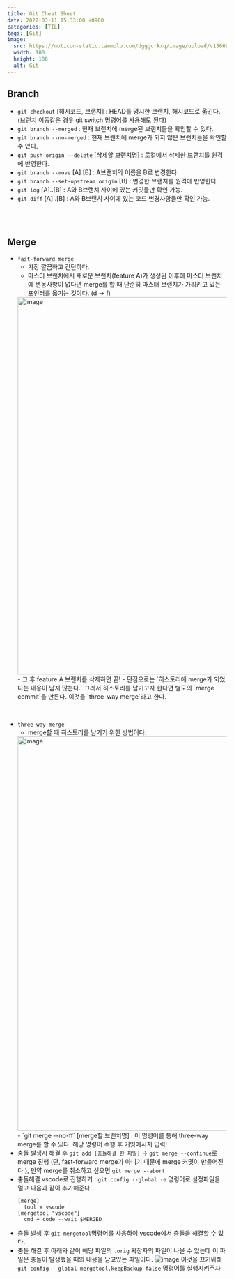 ```yaml
---
title: Git Cheat Sheet
date: 2022-03-11 15:33:00 +0900
categories: [TIL]
tags: [Git]
image:
  src: https://noticon-static.tammolo.com/dgggcrkxq/image/upload/v1566913419/noticon/xf9bevlrgugi7xj6xkhp.png
  width: 100
  height: 100
  alt: Git
---
```



## Branch

- `git checkout` [해시코드, 브랜치] : HEAD를 명시한 브랜치, 해시코드로 옮긴다. (브랜치 이동같은 경우 git switch 명령어를 사용해도 된다)
- `git branch --merged` : 현재 브랜치에 merge된 브랜치들을 확인할 수 있다.
- `git branch --no-merged` : 현재 브랜치에 merge가 되지 않은 브랜치들을 확인할 수 있다.
- `git push origin --delete` [삭제할 브랜치명] : 로컬에서 삭제한 브랜치를 원격에 반영한다.
- `git branch --move` [A] [B] : A브랜치의 이름을 B로 변경한다.
- `git branch --set-upstream origin` [B] : 변경한 브랜치를 원격에 반영한다.
- `git log` [A]..[B] : A와 B브랜치 사이에 있는 커밋들만 확인 가능.
- `git diff` [A]..[B] : A와 B브랜치 사이에 있는 코드 변경사항들만 확인 가능.

</br>
</br>

## Merge

- `fast-forward merge`
  - 가장 깔끔하고 간단하다.
  - 마스터 브랜치에서 새로운 브랜치(feature A)가 생성된 이후에 마스터 브랜치에 변동사항이 없다면 merge를 할 때 단순히 마스터 브랜치가 가리키고 있는 포인터를 옮기는 것이다. (d -> f)
  <img width="866" alt="image" src="https://user-images.githubusercontent.com/52060742/157812052-9d6dd2cf-f447-44eb-a1ff-7e85de4a6d59.png">
  - 그 후 feature A 브랜치를 삭제하면 끝!
  - 단점으로는 `히스토리에 merge가 되었다는 내용이 남지 않는다.` 그래서 히스토리를 남기고자 한다면 별도의 `merge commit`을 만든다. 이것을 `three-way merge`라고 한다.

<br>

- `three-way merge`
  - merge할 때 히스토리를 남기기 위한 방법이다.
  <img width="905" alt="image" src="https://user-images.githubusercontent.com/52060742/157813545-26dff610-c04a-455d-a693-9dccef2e2088.png">
  - `git merge --no-ff` [merge할 브랜치명] : 이 명령어를 통해 three-way merge를 할 수 있다. 해당 명령어 수행 후 커밋메시지 입력! 
- 충돌 발생시 해결 후 `git add [충돌해결 한 파일]` -> `git merge --continue`로 merge 진행 (단, fast-forward merge가 아니기 때문에 merge 커밋이 만들어진다.), 만약 merge를 취소하고 싶으면 `git merge --abort`
- 충돌해결 vscode로 진행하기 : `git config --global -e` 명령어로 설정파일을 열고 다음과 같이 추가해준다.
  ```
  [merge]
    tool = vscode
  [mergetool "vscode"]
    cmd = code --wait $MERGED
  ```
- 충돌 발생 후 `git mergetool`명령어를 사용하여 vscode에서 충돌을 해결할 수 있다.
- 충돌 해결 후 아래와 같이 해당 파일의 `.orig` 확장자의 파일이 나올 수 있는데 이 파일은 충돌이 발생했을 때의 내용을 담고있는 파일이다.
  ![image](https://user-images.githubusercontent.com/52060742/158166747-ee985641-29d6-421b-bd73-22586c2b486e.png)
  이것을 끄기위해 `git config --global mergetool.keepBackup false` 명령어를 실행시켜주자